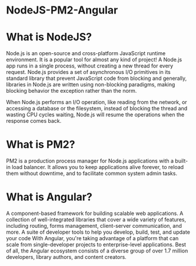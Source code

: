 # NodeJS-PM2-Angular

# What is NodeJS?

Node.js is an open-source and cross-platform JavaScript runtime environment. It is a popular tool for almost any kind of project! A Node.js app runs in a single process, without creating a new thread for every request. Node.js provides a set of asynchronous I/O primitives in its standard library that prevent JavaScript code from blocking and generally, libraries in Node.js are written using non-blocking paradigms, making blocking behavior the exception rather than the norm.

When Node.js performs an I/O operation, like reading from the network, or accessing a database or the filesystem, instead of blocking the thread and wasting CPU cycles waiting, Node.js will resume the operations when the response comes back.

# What is PM2?

PM2 is a production process manager for Node.js applications with a built-in load balancer. It allows you to keep applications alive forever, to reload them without downtime, and to facilitate common system admin tasks.

# What is Angular?

A component-based framework for building scalable web applications.
A collection of well-integrated libraries that cover a wide variety of features, including routing, forms management, client-server communication, and more.
A suite of developer tools to help you develop, build, test, and update your code
With Angular, you're taking advantage of a platform that can scale from single-developer projects to enterprise-level applications. Best of all, the Angular ecosystem consists of a diverse group of over 1.7 million developers, library authors, and content creators.
